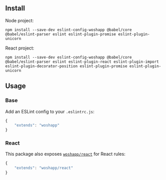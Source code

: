 ## Install

Node project:
```
npm install --save-dev eslint-config-woshapp @babel/core @babel/eslint-parser eslint eslint-plugin-promise eslint-plugin-unicorn
```

React project:
```
npm install --save-dev eslint-config-woshapp @babel/core @babel/eslint-parser eslint eslint-plugin-react eslint-plugin-import eslint-plugin-decorator-position eslint-plugin-promise eslint-plugin-unicorn
```

## Usage

### Base
Add an ESLint config to your `.eslintrc.js`:

```javascript
{
    "extends": "woshapp"
}
```

### React
This package also exposes [`woshapp/react`](react.js) for React rules:

```javascript
{
    "extends": "woshapp/react"
}
```